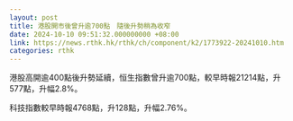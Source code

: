 ```yaml
---
layout: post
title: 港股開市後曾升逾700點　隨後升勢稍為收窄
date: 2024-10-10 09:51:32.000000000 +08:00
link: https://news.rthk.hk/rthk/ch/component/k2/1773922-20241010.htm
categories: rthk
---
```


港股高開逾400點後升勢延續，恒生指數曾升逾700點，較早時報21214點，升577點，升幅2.8%。

科技指數較早時報4768點，升128點，升幅2.76%。

